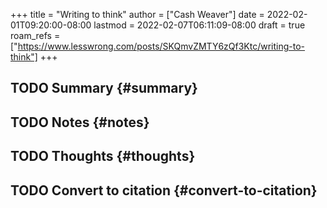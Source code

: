 +++
title = "Writing to think"
author = ["Cash Weaver"]
date = 2022-02-01T09:20:00-08:00
lastmod = 2022-02-07T06:11:09-08:00
draft = true
roam_refs = ["https://www.lesswrong.com/posts/SKQmvZMTY6zQf3Ktc/writing-to-think"]
+++

## <span class="org-todo todo TODO">TODO</span> Summary {#summary}


## <span class="org-todo todo TODO">TODO</span> Notes {#notes}


## <span class="org-todo todo TODO">TODO</span> Thoughts {#thoughts}


## <span class="org-todo todo TODO">TODO</span> Convert to citation {#convert-to-citation}
